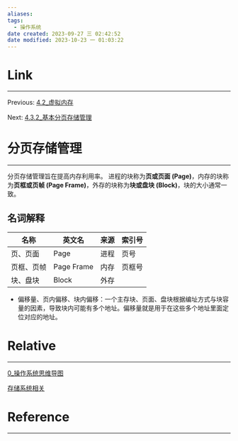```yaml
---
aliases:
tags:
  - 操作系统
date created: 2023-09-27 三 02:42:52
date modified: 2023-10-23 一 01:03:22
---
```


# Link

---

Previous: [4.2\_虚拟内存](4.2_虚拟内存.md)

Next: [4.3.2\_基本分页存储管理](4.3.2_基本分页存储管理.md)

# 分页存储管理

---

分页存储管理旨在提高内存利用率。
进程的块称为**页或页面 (Page)**，内存的块称为**页框或页帧 (Page Frame)**，外存的块称为**块或盘块 (Block)**，块的大小通常一致。

## 名词解释

| 名称       | 英文名     | 来源 | 索引号 |
| ---------- | ---------- | ---- | ------ |
| 页、页面   | Page       | 进程 | 页号   |
| 页框、页帧 | Page Frame | 内存 | 页框号 |
| 块、盘块   | Block      | 外存 |        |

- 偏移量、页内偏移、块内偏移：一个主存块、页面、盘块根据编址方式与块容量的因素，导致块内可能有多个地址。偏移量就是用于在这些多个地址里面定位对应的地址。

# Relative

---

[0\_操作系统思维导图](0_操作系统思维导图.md)

[存储系统相关](存储系统相关.md)

# Reference

---

